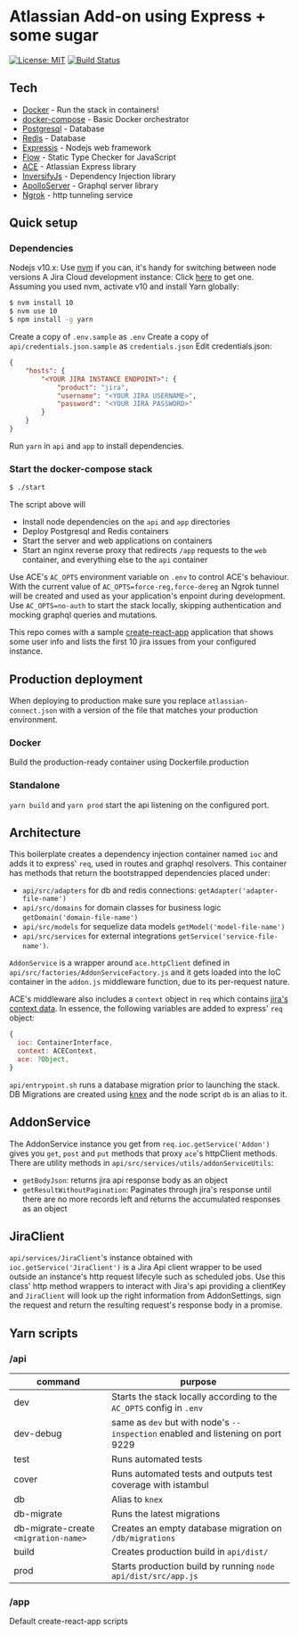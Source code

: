 # Atlassian Add-on using Express + some sugar
[![License: MIT](https://img.shields.io/badge/License-MIT-blue.svg)](https://opensource.org/licenses/MIT) [![Build Status](https://travis-ci.org/mtmendonca/ace-boilerplate.svg?branch=master)](https://travis-ci.org/mtmendonca/ace-boilerplate)

## Tech
- [Docker] - Run the stack in containers!
- [docker-compose] - Basic Docker orchestrator
- [Postgresql] - Database
- [Redis] - Database
- [Expressjs] - Nodejs web framework
- [Flow] - Static Type Checker for JavaScript
- [ACE] - Atlassian Express library
- [InversifyJs] - Dependency Injection library
- [ApolloServer] - Graphql server library
- [Ngrok] - http tunneling service

## Quick setup
### Dependencies
Nodejs v10.x: Use [nvm](https://github.com/creationix/nvm) if you can, it's handy for switching between node versions
A Jira Cloud development instance: Click [here](https://developer.atlassian.com/blog/2016/04/cloud-ecosystem-dev-env/) to get one.
Assuming you used nvm, activate v10 and install Yarn globally:
```sh
$ nvm install 10
$ nvm use 10
$ npm install -g yarn
```
Create a copy of `.env.sample` as `.env`
Create a copy of `api/credentials.json.sample` as `credentials.json`
Edit credentials.json:
```json
{
    "hosts": {
        "<YOUR JIRA INSTANCE ENDPOINT>": {
            "product": "jira",
            "username": "<YOUR JIRA USERNAME>",
            "password": "<YOUR JIRA PASSWORD>"
        }
    }
}
```
Run `yarn` in `api` and `app` to install dependencies.
### Start the docker-compose stack
```sh
$ ./start
```
The script above will 
* Install node dependencies on the `api` and `app` directories
* Deploy Postgresql and Redis containers
* Start the server and web applications on containers
* Start an nginx reverse proxy that redirects `/app` requests to the `web` container, and everything else to the `api` container


Use ACE's `AC_OPTS` environment variable on `.env` to control ACE's behaviour.
With the current value of `AC_OPTS=force-reg,force-dereg` an Ngrok tunnel will be created and used as your application's enpoint during development.
Use `AC_OPTS=no-auth` to start the stack locally, skipping authentication and mocking graphql queries and mutations.

This repo comes with a sample [create-react-app](https://github.com/facebook/create-react-app) application that shows some user info and lists the first 10 jira issues from your configured instance.

## Production deployment
When deploying to production make sure you replace `atlassian-connect.json` with a version of the file that matches your production environment.
### Docker
Build the production-ready container using Dockerfile.production
### Standalone
`yarn build` and `yarn prod` start the api listening on the configured port.

## Architecture
This boilerplate creates a dependency injection container named `ioc` and adds it to express' `req`, used in routes and graphql resolvers. This container has methods that return the bootstrapped dependencies placed under:
* `api/src/adapters` for db and redis connections: `getAdapter('adapter-file-name')`
* `api/src/domains` for domain classes for business logic `getDomain('domain-file-name')`
* `api/src/models` for sequelize data models `getModel('model-file-name')`
* `api/src/services` for external integrations `getService('service-file-name')`.

`AddonService` is a wrapper around `ace.httpClient` defined in `api/src/factories/AddonServiceFactory.js` and it gets loaded into the IoC container in the `addon.js` middleware function, due to its per-request nature.

ACE's middleware also includes a `context` object in `req` which contains [jira's context data](https://bitbucket.org/atlassian/atlassian-connect-express). In essence, the following variables are added to express' `req` object:
```js
{
  ioc: ContainerInterface,
  context: ACEContext,
  ace: ?Object,
}
```

`api/entrypoint.sh` runs a database migration prior to launching the stack.
DB Migrations are created using [knex](http://knexjs.org/) and the node script `db` is an alias to it.

## AddonService
The AddonService instance you get from `req.ioc.getService('Addon')` gives you `get`, `post` and `put` methods that proxy `ace`'s httpClient methods. There are utility methods in `api/src/services/utils/addonServiceUtils`:
* `getBodyJson`: returns jira api response body as an object
* `getResultWithoutPagination`: Paginates through jira's response until there are no more records left and returns the accumulated responses as an object

## JiraClient
`api/services/JiraClient`'s instance obtained with `ioc.getService('JiraClient')` is a Jira Api client wrapper to be used outside an instance's http request lifecyle such as scheduled jobs.
Use this class' http method wrappers to interact with Jira's api providing a clientKey and `JiraClient` will look up the right information from AddonSettings, sign the request and return the resulting request's response body in a promise.

## Yarn scripts
### /api
|command|purpose|
|---|---|
|dev|Starts the stack locally according to the `AC_OPTS` config in `.env` |
|dev-debug| same as `dev` but with node's `--inspection` enabled and listening on port 9229|
|test|Runs automated tests|
|cover|Runs automated tests and outputs test coverage with istambul|
|db|Alias to `knex`|
|db-migrate|Runs the latest migrations|
|db-migrate-create `<migration-name>`|Creates an empty database migration on `/db/migrations`|
|build|Creates production build in `api/dist/`|
|prod|Starts production build  by running `node api/dist/src/app.js`|

### /app
Default create-react-app scripts

[docker]: https://www.docker.com
[docker-compose]: https://docs.docker.com/compose/install/
[metabase]: https://www.metabase.com
[postgresql]: https://www.postgresql.org/
[redis]: https://redis.io/
[expressjs]: https://expressjs.com
[ace]: https://bitbucket.org/atlassian/atlassian-connect-express
[inversifyjs]: https://github.com/inversify/InversifyJS
[apolloserver]: https://www.apollographql.com/docs/apollo-server/
[ngrok]: https://ngrok.com/
[flow]: https://flow.org/
